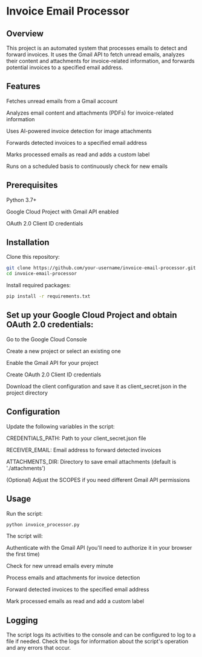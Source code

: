# Invoice Email Processor

## Overview
This project is an automated system that processes emails to detect and forward invoices. It uses the Gmail API to fetch unread emails, analyzes their content and attachments for invoice-related information, and forwards potential invoices to a specified email address.

## Features

Fetches unread emails from a Gmail account

Analyzes email content and attachments (PDFs) for invoice-related information

Uses AI-powered invoice detection for image attachments

Forwards detected invoices to a specified email address

Marks processed emails as read and adds a custom label

Runs on a scheduled basis to continuously check for new emails

## Prerequisites

Python 3.7+

Google Cloud Project with Gmail API enabled

OAuth 2.0 Client ID credentials

## Installation

Clone this repository:
```bash
git clone https://github.com/your-username/invoice-email-processor.git
cd invoice-email-processor
```
Install required packages:
```bash
pip install -r requirements.txt
```

## Set up your Google Cloud Project and obtain OAuth 2.0 credentials:

Go to the Google Cloud Console

Create a new project or select an existing one

Enable the Gmail API for your project

Create OAuth 2.0 Client ID credentials

Download the client configuration and save it as client_secret.json in the project directory


## Configuration

Update the following variables in the script:

CREDENTIALS_PATH: Path to your client_secret.json file

RECEIVER_EMAIL: Email address to forward detected invoices

ATTACHMENTS_DIR: Directory to save email attachments (default is './attachments')


(Optional) Adjust the SCOPES if you need different Gmail API permissions

## Usage
Run the script:
```python
python invoice_processor.py
```

The script will:

Authenticate with the Gmail API (you'll need to authorize it in your browser the first time)

Check for new unread emails every minute

Process emails and attachments for invoice detection

Forward detected invoices to the specified email address

Mark processed emails as read and add a custom label

## Logging
The script logs its activities to the console and can be configured to log to a file if needed. Check the logs for information about the script's operation and any errors that occur.
